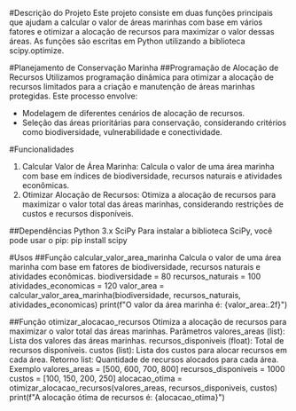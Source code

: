 #Descrição do Projeto
Este projeto consiste em duas funções principais que ajudam a calcular o valor de áreas marinhas com base em vários fatores e otimizar a alocação de recursos para maximizar o valor dessas áreas. As funções são escritas em Python utilizando a biblioteca scipy.optimize.

#Planejamento de Conservação Marinha
##Programação de Alocação de Recursos
Utilizamos programação dinâmica para otimizar a alocação de recursos limitados para a criação e manutenção de áreas marinhas protegidas. Este processo envolve:
  <ul>
    <li>Modelagem de diferentes cenários de alocação de recursos.</li>
    <li>Seleção das áreas prioritárias para conservação, considerando critérios como biodiversidade, vulnerabilidade e conectividade.</li>
  </ul>
  
#Funcionalidades
<ol>
<li>Calcular Valor de Área Marinha: Calcula o valor de uma área marinha com base em índices de biodiversidade, recursos naturais e atividades econômicas.</li>
<li>Otimizar Alocação de Recursos: Otimiza a alocação de recursos para maximizar o valor total das áreas marinhas, considerando restrições de custos e recursos disponíveis.</li>
</ol>

##Dependências
Python 3.x
SciPy
Para instalar a biblioteca SciPy, você pode usar o pip:
pip install scipy

#Usos
##Função calcular_valor_area_marinha
Calcula o valor de uma área marinha com base em fatores de biodiversidade, recursos naturais e atividades econômicas.
biodiversidade = 80
recursos_naturais = 100
atividades_economicas = 120
valor_area = calcular_valor_area_marinha(biodiversidade, recursos_naturais, atividades_economicas)
print(f"O valor da área marinha é: {valor_area:.2f}")

<div></div>

##Função otimizar_alocacao_recursos
Otimiza a alocação de recursos para maximizar o valor total das áreas marinhas.
Parâmetros
valores_areas (list): Lista dos valores das áreas marinhas.
recursos_disponiveis (float): Total de recursos disponíveis.
custos (list): Lista dos custos para alocar recursos em cada área.
Retorno
list: Quantidade de recursos alocados para cada área.
Exemplo
valores_areas = [500, 600, 700, 800]
recursos_disponiveis = 1000
custos = [100, 150, 200, 250]
alocacao_otima = otimizar_alocacao_recursos(valores_areas, recursos_disponiveis, custos)
print(f"A alocação ótima de recursos é: {alocacao_otima}")

<div></div>



